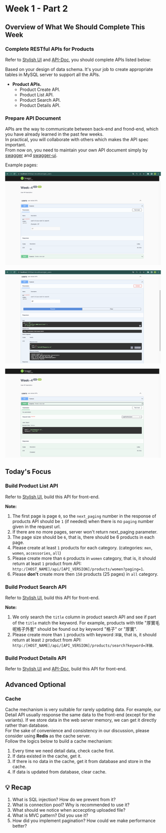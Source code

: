 # Week 1 - Part 2

## Overview of What We Should Complete This Week

### Complete RESTful APIs for Products

Refer to [Stylish UI](https://www.figma.com/file/sKhc4A0Gi427u1I5leT5ug/STYLiSH) and [API-Doc](../README.md), you should complete APIs listed below:

Based on your design of data schema. It's your job to create appropriate tables in MySQL server to support all the APIs.

- **Product APIs.**
  - Product Create API.
  - Product List API.
  - Product Search API.
  - Product Details API.

### Prepare API Document

APIs are the way to communicate between back-end and frond-end, which you have already learned in the past few weeks.  
In practical, you will collaborate with others which makes the API spec important.  
From now on, you need to maintain your own API document simply by [swagger](https://swagger.io/docs/specification/about/) and [swagger-ui](https://www.npmjs.com/package/swagger-ui).

Example pages:

![get](../images/w1-1.png)

![get execution](../images/w1-2.png)

![post](../images/w1-3.png)

## Today's Focus

### Build Product List API

Refer to [Stylish UI](https://www.figma.com/file/sKhc4A0Gi427u1I5leT5ug/STYLiSH), build this API for front-end.

**Note:**

1. The first page is page `0`, so the `next_paging` number in the response of products API should be `1` (if needed) when there is no `paging` number given in the request url.
2. If there are no more pages, server won't return next_paging parameter.
3. The page size should be `6`, that is, there should be 6 products in each page.
4. Please create at least `1` products for each category. (categories: `men`, `women`, `accessories`, `all`)
5. Please create more than `6` products in `women` category, that is, it should return at least `1` product from API: `http:/[HOST_NAME]/api/[API_VERSION]/products/women?paging=1`.
6. Please **don't** create more then `150` products (25 pages) in `all` category.

### Build Product Search API

Refer to [Stylish UI](https://www.figma.com/file/sKhc4A0Gi427u1I5leT5ug/STYLiSH), build this API for front-end.

**Note:**

1. We only search the `title` column in product search API and see if part of the `title` match the keyword. For example, products with title "厚實毛呢格子外套" should be found out by keyword "格子" or "厚實".
2. Please create more than `1` products with keyword `洋裝`, that is, it should return at least `2` product from API: `http:/[HOST_NAME]/api/[API_VERSION]/products/search?keyword=洋裝`.

### Build Product Details API

Refer to [Stylish UI](https://www.figma.com/file/sKhc4A0Gi427u1I5leT5ug/STYLiSH) and [API-Doc](../README.md), build this API for front-end.

## Advanced Optional

### Cache

Cache mechanism is very suitable for rarely updating data. For example, our Detail API usually response the same data to the front-end (except for the variants). If we store data in the web server memory, we can get it directly rather than database.  
For the sake of convenience and consistency in our discussion, please consider using **Redis** as the cache server.  
Follow the logics below to build a cache mechanism:

1.  Every time we need detail data, check cache first.
2.  If data existed in the cache, get it.
3.  If there is no data in the cache, get it from database and store in the cache.
4.  If data is updated from database, clear cache.

## 💡 Recap

1. What is SQL injection? How do we prevent from it?
2. What is connection pool? Why is recommended to use it?
3. What should we notice when accecpting uploaded file?
4. What is MVC pattern? Did you use it?
5. How did you implement pagination? How could we make performance better?
